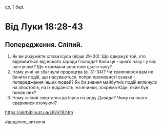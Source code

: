 
_ср, 1 бер._

# Від Луки 18:28-43

## Попередження. Сліпий.
1. Як ви розумієте слова Ісуса (вірші 29-30): Що одержує той, хто відмовиться від всього заради Господа? Коли це - цього часу і у віці наступнім? Що отримали апостоли цього часу?
2. Чому учні не збагнули пророцтва (в. 31-34)? Чи траплялося вам не бачити подій, що насуваються, попри промовисті ознаки і попередження інших людей? Як би знання майбутніх подій вплинуло на апостолів, на їх відданість, на вчинки, зокрема Юди, який був поміж них?
3. Чому сліпий звертався до Ісуса по роду Давида? Чому на нього сварилися оточуючі?

https://ukrbiblia.at.ua/LK/lk18.htm

#щоденне_читання
